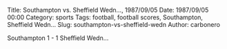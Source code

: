 Title: Southampton vs. Sheffield Wedn…, 1987/09/05
Date: 1987/09/05 00:00
Category: sports
Tags: football, football scores, Southampton, Sheffield Wedn…
Slug: southampton-vs-sheffield-wedn
Author: carbonero


Southampton 1 - 1 Sheffield Wedn…
